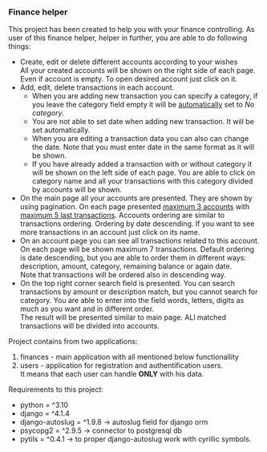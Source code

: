 <h3>Finance helper</h3>

This project has been created to help you with your finance controlling.
          As user of this finance helper, helper in further, you are able to do following things:
<ul>
          <li>Create, edit or delete different accounts according to your wishes</li>
              All your created accounts will be shown on the right side of each page. Even if account is empty.
              To open desired account just click on it.
          <li>Add, edit, delete transactions in each account.
            <ul>
              <li>
                When you are adding new transaction you can specify a category, if you leave the category field empty
                it will be <u>automatically</u> set to <i>No category</i>.
              </li>
              <li>
                You are not able to set date when adding new transaction. It will be set automatically.
              </li>
              <li>
                When you are editing a transaction data you can also can change the date.
                  Note that you must enter date in the same format as it will be shown.
              </li>
                <li>
                If you have already added a transaction with or without category it will be shown on the left side of each page.
                  You are able to click on category name and all your transactions with this category divided by accounts will be shown.
                </li>
            </ul>
          </li>
          <li>
            On the main page all your accounts are presented. They are shown by using pagination. On each page presented
            <u>maximum 3 accounts</u> with <u>maximum 5 last transactions</u>.
            Accounts ordering are similar to transactions ordering. Ordering by date descending.
            If you want to see more transactions in an account just click on its name.
          </li>
          <li>
            On an account page you can see all transactions related to this account.
            On each page will be shown maximum 7 transactions.
            Default ordering is date descending, but you are able to order them in different ways: description, amount,
            category, remaining balance or again date.
            <br>Note that transactions will be ordered also in descending way.
          </li>
          <li>
            On the top right corner search field is presented.
            You can search transactions by amount or description match, but you cannot search for category.
            You are able to enter into the field words, letters, digits as much as you want and in different order.
            <br>
            The result will be presented similar to main page. ALl matched transactions will be divided into accounts.
          </li>
</ul>
Project contains from two applications:
<ol>
    <li>finances - main application with all mentioned below functionallity</li>
    <li>users - application for registration and authentification users.</li>
    It means that each user can handle <b>ONLY</b> with his data.
</ol>

Requirements to this project:
* python = ^3.10
* django = ^4.1.4
* django-autoslug = ^1.9.8  -> autoslug field for django orm 
* psycopg2 = ^2.9.5  -> connector to postgresql db
* pytils = ^0.4.1  -> to proper django-autoslug work with cyrillic symbols.
